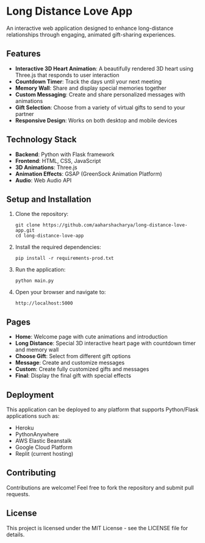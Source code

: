 # Long Distance Love App

An interactive web application designed to enhance long-distance relationships through engaging, animated gift-sharing experiences.

## Features

- **Interactive 3D Heart Animation**: A beautifully rendered 3D heart using Three.js that responds to user interaction
- **Countdown Timer**: Track the days until your next meeting
- **Memory Wall**: Share and display special memories together
- **Custom Messaging**: Create and share personalized messages with animations
- **Gift Selection**: Choose from a variety of virtual gifts to send to your partner
- **Responsive Design**: Works on both desktop and mobile devices

## Technology Stack

- **Backend**: Python with Flask framework
- **Frontend**: HTML, CSS, JavaScript
- **3D Animations**: Three.js
- **Animation Effects**: GSAP (GreenSock Animation Platform)
- **Audio**: Web Audio API

## Setup and Installation

1. Clone the repository:
   ```
   git clone https://github.com/aaharshacharya/long-distance-love-app.git
   cd long-distance-love-app
   ```

2. Install the required dependencies:
   ```
   pip install -r requirements-prod.txt
   ```

3. Run the application:
   ```
   python main.py
   ```

4. Open your browser and navigate to:
   ```
   http://localhost:5000
   ```

## Pages

- **Home**: Welcome page with cute animations and introduction
- **Long Distance**: Special 3D interactive heart page with countdown timer and memory wall
- **Choose Gift**: Select from different gift options
- **Message**: Create and customize messages
- **Custom**: Create fully customized gifts and messages
- **Final**: Display the final gift with special effects

## Deployment

This application can be deployed to any platform that supports Python/Flask applications such as:
- Heroku
- PythonAnywhere
- AWS Elastic Beanstalk
- Google Cloud Platform
- Replit (current hosting)

## Contributing

Contributions are welcome! Feel free to fork the repository and submit pull requests.

## License

This project is licensed under the MIT License - see the LICENSE file for details.
